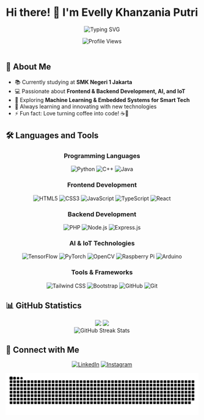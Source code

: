 <h1 align="center">Hi there! 👋 I'm Evelly Khanzania Putri</h1>

<p align="center">
  <img src="https://readme-typing-svg.herokuapp.com?font=Fira+Code&pause=1000&center=true&vCenter=true&width=600&lines=Student+at+SMK+Negeri+1+Jakarta;Passionate+about+AI+%26+IoT;Full-Stack+Developer+%7C+ML+Enthusiast;Exploring+the+Future+of+Tech!" alt="Typing SVG" />
</p>

<div align="center">
  <img src="https://komarev.com/ghpvc/?username=Vkzapple&color=blueviolet" alt="Profile Views" />
</div>

<br/>

## 🎯 About Me

- 📚 Currently studying at **SMK Negeri 1 Jakarta**
- 💻 Passionate about **Frontend & Backend Development, AI, and IoT**
- 🤖 Exploring **Machine Learning & Embedded Systems for Smart Tech**
- 🌱 Always learning and innovating with new technologies
- ⚡ Fun fact: Love turning coffee into code! ☕🚀

## 🛠️ Languages and Tools

<div align="center">
  
### Programming Languages
![Python](https://img.shields.io/badge/-Python-3776AB?style=for-the-badge&logo=python&logoColor=white)
![C++](https://img.shields.io/badge/-C++-00599C?style=for-the-badge&logo=c%2B%2B&logoColor=white)
![Java](https://img.shields.io/badge/-Java-007396?style=for-the-badge&logo=java&logoColor=white)

### Frontend Development

![HTML5](https://img.shields.io/badge/-HTML5-E34F26?style=for-the-badge&logo=html5&logoColor=white)
![CSS3](https://img.shields.io/badge/-CSS3-1572B6?style=for-the-badge&logo=css3)
![JavaScript](https://img.shields.io/badge/-JavaScript-F7DF1E?style=for-the-badge&logo=javascript&logoColor=black)
![TypeScript](https://img.shields.io/badge/-TypeScript-3178C6?style=for-the-badge&logo=typescript&logoColor=white)
![React](https://img.shields.io/badge/-React-61DAFB?style=for-the-badge&logo=react&logoColor=black)

### Backend Development

![PHP](https://img.shields.io/badge/-PHP-777BB4?style=for-the-badge&logo=php&logoColor=white)
![Node.js](https://img.shields.io/badge/-Node.js-339933?style=for-the-badge&logo=node.js&logoColor=white)
![Express.js](https://img.shields.io/badge/-Express.js-000000?style=for-the-badge&logo=express&logoColor=white)

### AI & IoT Technologies

![TensorFlow](https://img.shields.io/badge/-TensorFlow-FF6F00?style=for-the-badge&logo=tensorflow&logoColor=white)
![PyTorch](https://img.shields.io/badge/-PyTorch-EE4C2C?style=for-the-badge&logo=pytorch&logoColor=white)
![OpenCV](https://img.shields.io/badge/-OpenCV-5C3EE8?style=for-the-badge&logo=opencv&logoColor=white)
![Raspberry Pi](https://img.shields.io/badge/-Raspberry%20Pi-A22846?style=for-the-badge&logo=raspberrypi&logoColor=white)
![Arduino](https://img.shields.io/badge/-Arduino-00979D?style=for-the-badge&logo=arduino&logoColor=white)

### Tools & Frameworks

![Tailwind CSS](https://img.shields.io/badge/-Tailwind%20CSS-38B2AC?style=for-the-badge&logo=tailwind-css&logoColor=white)
![Bootstrap](https://img.shields.io/badge/-Bootstrap-7952B3?style=for-the-badge&logo=bootstrap&logoColor=white)
![GitHub](https://img.shields.io/badge/-GitHub-181717?style=for-the-badge&logo=github)
![Git](https://img.shields.io/badge/-Git-F05032?style=for-the-badge&logo=git&logoColor=white)

</div>

## 📊 GitHub Statistics

<div align="center">
  <img height="180em" src="https://github-readme-stats.vercel.app/api/top-langs/?username=Vkzapple&layout=compact&theme=tokyonight&hide_border=true"/>
  <img height="180em" src="https://github-readme-stats.vercel.app/api?username=Vkzapple&show_icons=true&theme=tokyonight&hide_border=true"/>
</div>

<div align="center">
  <img src="https://github-readme-streak-stats.herokuapp.com/?user=Vkzapple&theme=tokyonight&hide_border=true" alt="GitHub Streak Stats"/>
</div>

## 🤝 Connect with Me

<div align="center">
  
[![LinkedIn](https://img.shields.io/badge/-LinkedIn-0077B5?style=for-the-badge&logo=linkedin)](https://www.linkedin.com/in/evelly-khanza)
[![Instagram](https://img.shields.io/badge/-Instagram-E4405F?style=for-the-badge&logo=instagram&logoColor=white)](https://www.instagram.com/evellkz/)

</div>

<div align="center">
  <img src="https://raw.githubusercontent.com/platane/snk/output/github-contribution-grid-snake-dark.svg" alt="Snake animation" />
</div>
